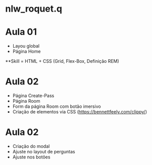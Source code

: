 # nlw_roquet.q

# Aula 01

- Layou global
- Página Home

\*\*Skill = HTML + CSS (Grid, Flex-Box, Definição REM)

# Aula 02

- Página Create-Pass
- Página Room
- Form da página Room com botão imersivo
- Criação de elementos via CSS (https://bennettfeely.com/clippy/)

# Aula 02

- Criação do modal
- Ajuste no layout de perguntas
- Ajuste nos botões
